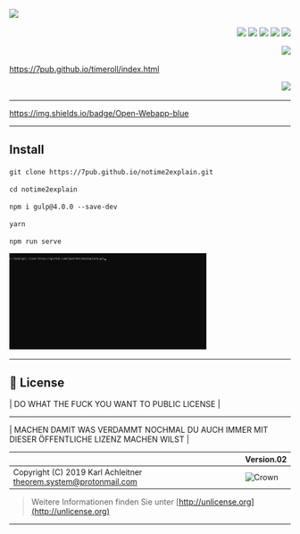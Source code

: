 [![](https://img.shields.io/badge/Open-Webapp-lightblue?style=for-the-badge)](https://7pub.github.io/timeroll/index.html/)

  
<section align="right">

[![](https://img.shields.io/badge/github&nbsp;profile-grey?style=for-the-badge)](https://github.com/7pub/)
[![](https://img.shields.io/badge/Docker-blue?style=for-the-badge)](https://github.com/7pub/timeroll/tree/main/docker/)
[![](https://img.shields.io/badge/API-yellow?style=for-the-badge)](https://docs.rs/crate/redant/latest)
[![](https://img.shields.io/badge/Crates.io-orange?style=for-the-badge)](https://crates.io/crates/redant)
[![](https://img.shields.io/badge/Lib.rs-lightgrey?style=for-the-badge)](https://lib.rs/crates/redant)

</section>

<section align="right">

[![](https://img.shields.io/badge/Open-Webapp-lightgrey?style=for-the-badge)](https://7pub.github.io/timeroll/app/)

</section>

https://7pub.github.io/timeroll/index.html

<p align = "right">
  <a href="https://7pub.github.io/timeroll/app/"><img src="https://img.shields.io/badge/Open-Webapp-blue"/>
</p>

<hr/>

https://img.shields.io/badge/Open-Webapp-blue

---

## Install

`git clone https://7pub.github.io/notime2explain.git`

`cd notime2explain`

`npm i gulp@4.0.0 --save-dev`

`yarn`

`npm run serve`


<img src="./docs/nt2e_install.gif" style="width:70%" />

---

## 📄 License

| DO WHAT THE FUCK YOU WANT TO PUBLIC LICENSE |

---

| MACHEN DAMIT WAS VERDAMMT NOCHMAL DU AUCH IMMER MIT DIESER ÖFFENTLICHE LIZENZ MACHEN WILST |

| | Version.02  |
|- | -|
| Copyright (C) 2019 Karl Achleitner theorem.system@protonmail.com |![Crown](https://7pub.github.io/_site/license/WTFPL/wtfpl-badge-4.png) |
  > Weitere Informationen finden Sie unter [http://unlicense.org](http://unlicense.org)

---


